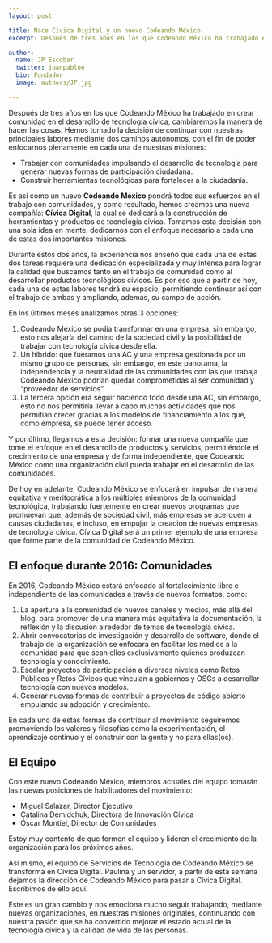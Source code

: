 ```yaml
---
layout: post

title: Nace Cívica Digital y un nuevo Codeando México
excerpt: Después de tres años en los que Codeando México ha trabajado en crear comunidad en el desarrollo de tecnología cívica, cambiaremos la forma de hacer las cosas.

author:
  name: JP Escobar
  twitter: juanpabloe
  bio: Fundador
  image: authors/JP.jpg

---
```


Después de tres años en los que Codeando México ha trabajado en crear comunidad en el desarrollo de tecnología cívica, cambiaremos la manera de hacer las cosas. Hemos tomado la decisión de continuar con nuestras principales labores mediante dos caminos autónomos, con el fin de poder enfocarnos plenamente en cada una de nuestras misiones:

* Trabajar con comunidades impulsando el desarrollo de tecnología para generar nuevas formas de participación ciudadana.
* Construir herramientas tecnológicas para fortalecer a la ciudadanía.

Es así como un nuevo **Codeando México** pondrá todos sus esfuerzos en el trabajo con comunidades, y como resultado, hemos creamos una nueva compañía: **Cívica Digital**, la cual se dedicará a la construcción de herramientas y productos de tecnología cívica. Tomamos esta decisión con una sola idea en mente: dedicarnos con el enfoque necesario a cada una de estas dos importantes misiones.

Durante estos dos años, la experiencia nos enseñó que cada una de estas dos tareas requiere una dedicación especializada y muy intensa para lograr la calidad que buscamos tanto en el trabajo de comunidad como al desarrollar productos tecnológicos cívicos. Es por eso que a partir de hoy, cada una de estas labores tendrá su espacio, permitiendo continuar así con el trabajo de ambas y ampliando, además, su campo de acción.

En los últimos meses analizamos otras 3 opciones:
1. Codeando México se podía transformar en una empresa, sin embargo, esto nos alejaría del camino de la sociedad civil y la posibilidad de trabajar con tecnología cívica desde ella. 
2. Un híbrido: que fuéramos una AC y una empresa gestionada por un mismo grupo de personas, sin embargo, en este panorama, la independencia y la neutralidad de las comunidades con las que trabaja Codeando México podrían quedar  comprometidas al ser comunidad y “proveedor de servicios”.
3. La tercera opción era seguir haciendo todo desde una AC, sin embargo, esto no nos permitiría llevar a cabo muchas actividades que nos permitían crecer gracias a los modelos de financiamiento a los que, como empresa, se puede tener acceso.

Y por último, llegamos a esta decisión: formar una nueva compañía que tome el enfoque en el desarrollo de productos y servicios, permitiéndole el crecimiento de una empresa y de forma independiente, que Codeando México como una organización civil pueda trabajar en el desarrollo de las comunidades.

De hoy en adelante, Codeando México se enfocará en impulsar de manera equitativa y meritocrática a los múltiples miembros de la comunidad tecnológica, trabajando fuertemente en crear nuevos programas que promuevan que, además de sociedad civil, más empresas se acerquen a causas ciudadanas, e incluso, en empujar la creación de nuevas empresas de tecnología cívica. Cívica Digital será un primer ejemplo de una empresa que forme parte de la comunidad de Codeando México.

## El enfoque durante 2016: Comunidades

En 2016, Codeando México estará enfocado al fortalecimiento libre e independiente de las comunidades a través de nuevos formatos, como:
1. La apertura a la comunidad de nuevos canales y medios, más allá del blog,  para promover de una manera más equitativa la documentación, la reflexión y la discusión alrededor de temas de tecnología cívica. 
2. Abrir convocatorias de investigación y desarrollo de software, donde el trabajo de la organización se enfocará en facilitar los medios a la comunidad para que sean ellos exclusivamente quienes produzcan tecnología y conocimiento.
3. Escalar proyectos de participación a diversos niveles como Retos Públicos y Retos Cívicos que vinculan a gobiernos y OSCs a desarrollar tecnología con nuevos modelos.
4. Generar nuevas formas de contribuir a proyectos de código abierto empujando su adopción y crecimiento.

En cada uno de estas formas de contribuir al movimiento seguiremos promoviendo los valores y filosofías como la experimentación, el aprendizaje continuo y el construir con la gente y no para ellas(os).

## El Equipo

Con este nuevo Codeando México, miembros actuales del equipo tomarán las nuevas posiciones de habilitadores del movimiento: 
* Miguel Salazar, Director Ejecutivo
* Catalina Demidchuk, Directora de Innovación Cívica
* Óscar Montiel, Director de Comunidades

Estoy muy contento de que formen el equipo y lideren el crecimiento de la organización para los próximos años. 

Así mismo, el equipo de Servicios de Tecnología de Codeando México se transforma en Cívica Digital. Paulina y un servidor, a partir de esta semana dejamos la dirección de Codeando México para pasar a Cívica Digital. Escribimos de ello aquí.

Este es un gran cambio y nos emociona mucho seguir trabajando, mediante nuevas organizaciones, en nuestras misiones originales, continuando con nuestra pasión que se ha convertido mejorar el estado actual de la tecnología cívica y la calidad de vida de las personas.
